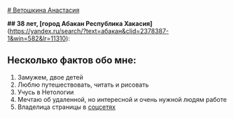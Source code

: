 [# Ветошкина Анастасия][def]

__## 38 лет, [город Абакан Республика Хакасия]__
(https://yandex.ru/search/?text=абакан&clid=2378387-1&win=582&lr=11310):



## Несколько фактов обо мне:

1. Замужем, двое детей
2. Люблю путешествовать, читать и рисовать
3. Учусь в Нетологии
4. Мечтаю об удаленной, но интересной и очень нужной людям работе 
5. Владелица страницы в [соцсетях](https://vk.com/harleyjo)
   


[def]: https://vk.com/photos?z=photo27755028_457244656%2Fphoto_feed27755028